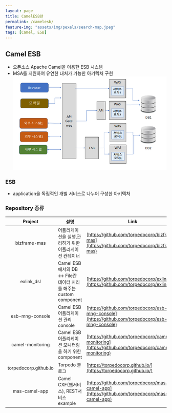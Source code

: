 ```yaml
---
layout: page
title: CamelESB란
permalink: /camelesb/
feature-img: "assets/img/pexels/search-map.jpeg"
tags: [Camel, ESB]
---
```


## Camel ESB
* 오픈소스 Apache Camel을 이용한 ESB 시스템
* MSA를 지원하여 유연한 대처가 가능한 아키텍처 구현
![CamelESB](img/CamelESB.png)

### ESB
* application을 독립적인 개별 서비스로 나누어 구성한 아키텍처


### Repository 종류

| Project | 설명 | Link |
| :---: | --- | --- |
| bizframe-mas |어플리케이션을 실행,관리하기 위한 어플리케이션 컨테이너 | [https://github.com/torpedocorp/bizframe-mas](https://github.com/torpedocorp/bizframe-mas) |
| exlink_dsl | Camel ESB에서의 DB ↔ File간 데이터 처리를 해주는 custom component | [https://github.com/torpedocorp/exlink_dsl](https://github.com/torpedocorp/exlink_dsl) |
| esb-mng-console | Camel ESB 어플리케이션 관리 console | [https://github.com/torpedocorp/esb-mng-console](https://github.com/torpedocorp/esb-mng-console) |
| camel-monitoring | Camel ESB 어플리케이션 모니터링을 하기 위한 component | [https://github.com/torpedocorp/camel-monitoring](https://github.com/torpedocorp/camel-monitoring) |
| torpedocorp.github.io | Torpedo 블로그 | [https://torpedocorp.github.io/](https://torpedocorp.github.io/) |
| mas-camel-app | Camel CXF(웹서비스), REST서비스 example | [https://github.com/torpedocorp/mas-camel-app](https://github.com/torpedocorp/mas-camel-app) |
